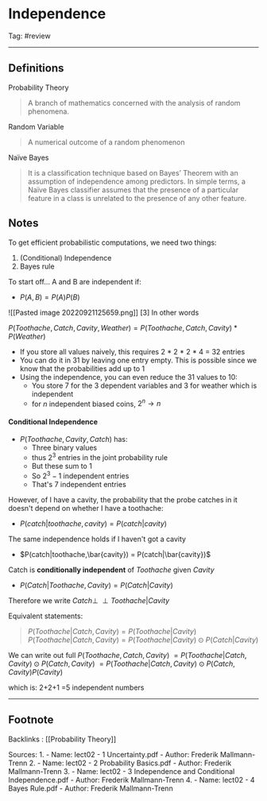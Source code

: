# Independence
Tag: #review 

---
## Definitions
Probability Theory 
> A branch of mathematics concerned with the analysis of random phenomena.

Random Variable
>A numerical outcome of a random phenomenon

Naïve Bayes
>It is a classification technique based on Bayes’ Theorem with an assumption of independence among predictors. In simple terms, a Naïve Bayes classifier assumes that the presence of a particular feature in a class is unrelated to the presence of any other feature.


## Notes

 To get efficient probabilistic computations, we need two things:
 1. (Conditional) Independence
 2. Bayes rule

To start off...
A and B are independent if:
- $P(A,B) = P(A)P(B)$

![[Pasted image 20220921125659.png]] [3]
In other words

$P(Toothache, Catch, Cavity, Weather) = P(Toothache, Catch, Cavity) * P(Weather)$
- If you store all values naively, this requires 2 * 2 * 2 * 4 = 32 entries
- You can do it in 31 by leaving one entry empty. This is possible since we know that the probabilities add up to 1
- Using the independence, you can even reduce the 31 values to 10:
	- You store 7 for the 3 dependent variables and 3 for weather which is independent 
	- for $n$ independent biased coins, $2^{n} \longrightarrow n$

#### Conditional Independence
- $P(Toothache, Cavity, Catch)$ has:
	- Three binary values
	- thus $2^{3}$ entries in the joint probability rule
	- But these sum to 1
	- So $2^{3} - 1$ independent entries
	- That's 7 independent entries

However, of I have a cavity, the probability that the probe catches in it doesn't depend on whether I have a toothache:
 - $P(catch|toothache,cavity) = P(catch|cavity)$

The same independence holds if I haven't got a cavity
- $P(catch|toothache,\bar{cavity}) = P(catch|\bar{cavity})$

Catch is **conditionally independent** of *Toothache* given *Cavity* 
- $P(Catch|Toothache,Cavity) = P(Catch|Cavity)$

Therefore we write 
$Catch\perp\!\!\!\perp Toothache | Cavity$

Equivalent statements:
> $P(Toothache|Catch,Cavity) = P(Toothache|Cavity)$
> $P(Toothache|Catch,Cavity) = P(Toothache|Cavity) \odot P(Catch|Cavity)$

We can write out full
$P(Toothache, Catch, Cavity)$
$= P(Toothache|Catch,Cavity) \odot P(Catch,Cavity)$
$= P(Toothache|Catch,Cavity) \odot P(Catch,Cavity)P(Cavity)$

which is:
2+2+1 =5 independent numbers

---

## Footnote

Backlinks : [[Probability Theory]]

Sources:
1. 
	- Name: lect02 - 1 Uncertainty.pdf
	- Author: Frederik Mallmann-Trenn
2. 
	- Name: lect02 - 2 Probability Basics.pdf
	- Author: Frederik Mallmann-Trenn
3. 
	- Name: lect02 - 3 Independence and Conditional Independence.pdf
	- Author: Frederik Mallmann-Trenn
4. 
	- Name: lect02 - 4 Bayes Rule.pdf
	- Author: Frederik Mallmann-Trenn